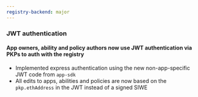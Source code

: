 ```yaml
---
registry-backend: major
---
```


### JWT authentication

#### App owners, ability and policy authors now use JWT authentication via PKPs to auth with the registry

- Implemented express authentication using the new non-app-specific JWT code from `app-sdk`
- All edits to apps, abilities and policies are now based on the `pkp.ethAddress` in the JWT instead of a signed SIWE
